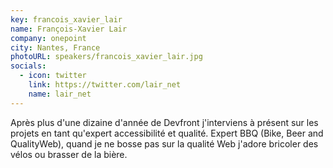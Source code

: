 ```yaml
---
key: francois_xavier_lair
name: François-Xavier Lair
company: onepoint
city: Nantes, France
photoURL: speakers/francois_xavier_lair.jpg
socials:
  - icon: twitter
    link: https://twitter.com/lair_net
    name: lair_net
---
```


Après plus d'une dizaine d'année de Devfront j'interviens à présent sur les projets en tant qu'expert accessibilité et qualité. Expert BBQ (Bike, Beer and QualityWeb), quand je ne bosse pas sur la qualité Web j'adore bricoler des vélos ou brasser de la bière.